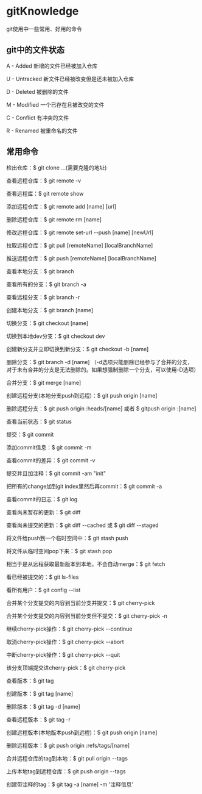 # gitKnowledge
git使用中一些常用、好用的命令

## git中的文件状态
A - Added    新增的文件已经被加入仓库

U - Untracked    新文件已经被改变但是还未被加入仓库

D - Deleted   被删除的文件

M - Modified     一个已存在且被改变的文件

C - Conflict       有冲突的文件

R - Renamed       被重命名的文件

## 常用命令
检出仓库：$ git clone ...(需要克隆的地址)

查看远程仓库：$ git remote -v

查看远程库：$ git remote show

添加远程仓库：$ git remote add [name] [url]

删除远程仓库：$ git remote rm [name]

修改远程仓库：$ git remote set-url --push [name] [newUrl]

拉取远程仓库：$ git pull [remoteName] [localBranchName]

推送远程仓库：$ git push [remoteName] [localBranchName]

查看本地分支：$ git branch

查看所有的分支：$ git branch -a

查看远程分支：$ git branch -r

创建本地分支：$ git branch [name]

切换分支：$ git checkout [name]

切换到本地dev分支：$ git checkout dev

创建新分支并立即切换到新分支：$ git checkout -b [name]

删除分支：$ git branch -d [name] （-d选项只能删除已经参与了合并的分支，对于未有合并的分支是无法删除的。如果想强制删除一个分支，可以使用-D选项）

合并分支：$ git merge [name]

创建远程分支(本地分支push到远程)：$ git push origin [name]

删除远程分支：$ git push origin :heads/[name] 或者 $ gitpush origin :[name] 

查看当前状态：$ git status

提交：$ git commit

添加commit信息：$ git commit -m

查看commit的差异：$ git commit -v

提交并且加注释：$ git commit -am "init"

把所有的change加到git index里然后再commit：$ git commit -a

查看commit的日志：$ git log

查看尚未暂存的更新：$ git diff 

查看尚未提交的更新：$ git diff --cached 或 $ git diff --staged

将文件给push到一个临时空间中：$ git stash push

将文件从临时空间pop下来：$ git stash pop

相当于是从远程获取最新版本到本地，不会自动merge：$ git fetch

看已经被提交的：$ git ls-files

看所有用户：$ git config --list

合并某个分支提交的内容到当前分支并提交：$ git cherry-pick <commit id>

合并某个分支提交的内容到当前分支但不提交：$ git cherry-pick -n <commit id>

继续cherry-pick操作：$ git cherry-pick --continue

取消cherry-pick操作：$ git cherry-pick --abort

中断cherry-pick操作：$ git cherry-pick --quit

该分支顶端提交进cherry-pick：$ git cherry-pick <branch name>

查看版本：$ git tag

创建版本：$ git tag [name]

删除版本：$ git tag -d [name]

查看远程版本：$ git tag -r

创建远程版本(本地版本push到远程)：$ git push origin [name]

删除远程版本：$ git push origin :refs/tags/[name]

合并远程仓库的tag到本地：$ git pull origin --tags

上传本地tag到远程仓库：$ git push origin --tags

创建带注释的tag：$ git tag -a [name] -m '注释信息'

